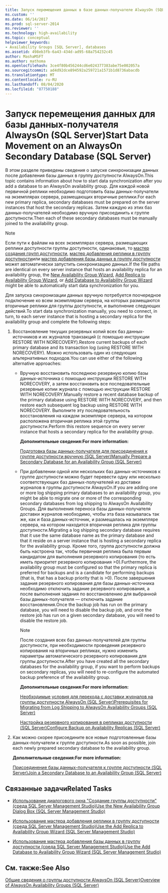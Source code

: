 ```yaml
---
title: Запуск перемещения данных в базе данных-получателе AlwaysOn (SQL Server) | Документация Майкрософт
ms.custom: ''
ms.date: 06/14/2017
ms.prod: sql-server-2014
ms.reviewer: ''
ms.technology: high-availability
ms.topic: conceptual
helpviewer_keywords:
- Availability Groups [SQL Server], databases
ms.assetid: 498eb3fb-6a43-434d-ad95-68a754232c45
author: MashaMSFT
ms.author: mathoma
ms.openlocfilehash: 3ce4f80b456244cd6e024377383abe75e002057a
ms.sourcegitcommit: ad4d92dce894592a259721a1571b1d8736abacdb
ms.translationtype: MT
ms.contentlocale: ru-RU
ms.lasthandoff: 08/04/2020
ms.locfileid: "87750188"
---
```

# <a name="start-data-movement-on-an-alwayson-secondary-database-sql-server"></a><span data-ttu-id="ae5b9-102">Запуск перемещения данных для базы данных-получателя AlwaysOn (SQL Server)</span><span class="sxs-lookup"><span data-stu-id="ae5b9-102">Start Data Movement on an AlwaysOn Secondary Database (SQL Server)</span></span>
  <span data-ttu-id="ae5b9-103">В этом разделе приведены сведения о запуске синхронизации данных после добавления базы данных в группу доступности AlwaysOn.</span><span class="sxs-lookup"><span data-stu-id="ae5b9-103">This topic contains information about how to start data synchronization after you add a database to an AlwaysOn availability group.</span></span> <span data-ttu-id="ae5b9-104">Для каждой новой первичной реплики необходимо подготовить базы данных-получатели на экземплярах сервера, размещающих вторичные реплики.</span><span class="sxs-lookup"><span data-stu-id="ae5b9-104">For each new primary replica, secondary databases must be prepared on the server instances that host the secondary replicas.</span></span> <span data-ttu-id="ae5b9-105">Затем каждую из этих баз данных-получателей необходимо вручную присоединить к группе доступности.</span><span class="sxs-lookup"><span data-stu-id="ae5b9-105">Then each of these secondary databases must be manually joined to the availability group.</span></span>  
  
> [!NOTE]  
>  <span data-ttu-id="ae5b9-106">Если пути к файлам на всех экземплярах сервера, размещающих реплики доступности группы доступности, одинаковые, то [мастер создания групп доступности](use-the-availability-group-wizard-sql-server-management-studio.md), [мастер добавления реплики в группу доступности](use-the-add-replica-to-availability-group-wizard-sql-server-management-studio.md)или [мастер добавления базы данных в группу доступности](availability-group-add-database-to-group-wizard.md) может автоматически запустить синхронизацию данных.</span><span class="sxs-lookup"><span data-stu-id="ae5b9-106">If the file paths are identical on every server instance that hosts an availability replica for an availability group, the [New Availability Group Wizard](use-the-availability-group-wizard-sql-server-management-studio.md), [Add Replica to Availability Group Wizard](use-the-add-replica-to-availability-group-wizard-sql-server-management-studio.md), or [Add Database to Availability Group Wizard](availability-group-add-database-to-group-wizard.md) might be able to automatically start data synchronization for you.</span></span>  
  
 <span data-ttu-id="ae5b9-107">Для запуска синхронизации данных вручную потребуется поочередное подключение ко всем экземплярам сервера, на которых размещаются вторичные реплики для группы доступности, и выполнение следующих действий.</span><span class="sxs-lookup"><span data-stu-id="ae5b9-107">To start data synchronization manually, you need to connect, in turn, to each server instance that is hosting a secondary replica for the availability group and complete the following steps:</span></span>  
  
1.  <span data-ttu-id="ae5b9-108">Восстановление текущих резервных копий всех баз данных-источников и их журналов транзакций (с помощью инструкции RESTORE WITH NORECOVERY).</span><span class="sxs-lookup"><span data-stu-id="ae5b9-108">Restore current backups of each primary database and its transaction log (using RESTORE WITH NORECOVERY).</span></span> <span data-ttu-id="ae5b9-109">Можно использовать один из следующих альтернативных подходов.</span><span class="sxs-lookup"><span data-stu-id="ae5b9-109">You can use either of the following alternative approaches:</span></span>  
  
    -   <span data-ttu-id="ae5b9-110">Вручную восстановить последнюю резервную копию базы данных-источника с помощью инструкции RESTORE WITH NORECOVERY, а затем восстановить все последовательные резервные копии журнала с помощью инструкции RESTORE WITH NORECOVERY.</span><span class="sxs-lookup"><span data-stu-id="ae5b9-110">Manually restore a recent database backup of the primary database using RESTORE WITH NORECOVERY, and then restore each subsequent log backup using RESTORE WITH NORECOVERY.</span></span> <span data-ttu-id="ae5b9-111">Выполните эту последовательность восстановления на каждом экземпляре сервера, на котором расположена вторичная реплика этой группы доступности.</span><span class="sxs-lookup"><span data-stu-id="ae5b9-111">Perform this restore sequence on every server instance that hosts a secondary replica for the availability group.</span></span>  
  
         <span data-ttu-id="ae5b9-112">**Дополнительные сведения:**</span><span class="sxs-lookup"><span data-stu-id="ae5b9-112">**For more information:**</span></span>  
  
         [<span data-ttu-id="ae5b9-113">Подготовка базы данных-получателя для присоединения к группе доступности вручную (SQL Server)</span><span class="sxs-lookup"><span data-stu-id="ae5b9-113">Manually Prepare a Secondary Database for an Availability Group &#40;SQL Server&#41;</span></span>](manually-prepare-a-secondary-database-for-an-availability-group-sql-server.md)  
  
    -   <span data-ttu-id="ae5b9-114">При добавлении одной или нескольких баз данных-источников к группе доступности можно будет перевести одну или несколько соответствующих баз данных-получателей из доставки журналов в группы доступности AlwaysOn.</span><span class="sxs-lookup"><span data-stu-id="ae5b9-114">If you are adding one or more log shipping primary databases to an availability group, you might be able to migrate one or more of the corresponding secondary databases from log shipping to AlwaysOn Availability Groups.</span></span> <span data-ttu-id="ae5b9-115">Для выполнения переноса базы данных-получателя доставки журналов необходимо, чтобы эта база называлась так же, как и база данных-источник, и размещалась на экземпляре сервера, на котором находится вторичная реплика для группы доступности.</span><span class="sxs-lookup"><span data-stu-id="ae5b9-115">Migrating a log shipping secondary database requires that it use the same database name as the primary database and that it reside on a server instance that is hosting a secondary replica for the availability group.</span></span> <span data-ttu-id="ae5b9-116">Кроме того, группа доступности должна быть настроена так, чтобы первичная реплика была первым кандидатом для выполнения резервного копирования (то есть иметь приоритет резервного копирования >0).</span><span class="sxs-lookup"><span data-stu-id="ae5b9-116">Furthermore, the availability group must be configured so that the primary replica is preferred for backups and is a candidate for performing backups (that is, that has a backup priority that is >0).</span></span> <span data-ttu-id="ae5b9-117">После завершения задания резервного копирования для базы данных-источника необходимо отключить задание резервного копирования, а после выполнения задания по восстановлению для выбранной базы данных-получателя — отключить задание восстановления.</span><span class="sxs-lookup"><span data-stu-id="ae5b9-117">Once the backup job has run on the primary database, you will need to disable the backup job, and once the restore job has run on a given secondary database, you will need to disable the restore job.</span></span>  
  
        > [!NOTE]  
        >  <span data-ttu-id="ae5b9-118">После создания всех баз данных-получателей для группы доступности, при необходимости проведения резервного копирования на вторичных репликах, нужно изменить параметры автоматического резервного копирования для группы доступности.</span><span class="sxs-lookup"><span data-stu-id="ae5b9-118">After you have created all the secondary databases for the availability group, if you want to perform backups on secondary replicas, you will need to re-configure the automated backup preference of the availability group.</span></span>  
  
         <span data-ttu-id="ae5b9-119">**Дополнительные сведения:**</span><span class="sxs-lookup"><span data-stu-id="ae5b9-119">**For more information:**</span></span>  
  
         [<span data-ttu-id="ae5b9-120">Необходимые условия для перехода с доставки журналов на группы доступности AlwaysOn &#40;SQL Server&#41;</span><span class="sxs-lookup"><span data-stu-id="ae5b9-120">Prerequisites for Migrating from Log Shipping to AlwaysOn Availability Groups &#40;SQL Server&#41;</span></span>](prereqs-migrating-log-shipping-to-always-on-availability-groups.md)  
  
         [<span data-ttu-id="ae5b9-121">Настройка резервного копирования в репликах доступности (SQL Server)</span><span class="sxs-lookup"><span data-stu-id="ae5b9-121">Configure Backup on Availability Replicas &#40;SQL Server&#41;</span></span>](configure-backup-on-availability-replicas-sql-server.md)  
  
2.  <span data-ttu-id="ae5b9-122">Как можно скорее присоедините все новые подготовленные базы данных-получатели к группе доступности.</span><span class="sxs-lookup"><span data-stu-id="ae5b9-122">As soon as possible, join each newly prepared secondary database to the availability group.</span></span>  
  
     <span data-ttu-id="ae5b9-123">**Дополнительные сведения:**</span><span class="sxs-lookup"><span data-stu-id="ae5b9-123">**For more information:**</span></span>  
  
     [<span data-ttu-id="ae5b9-124">Присоединение базы данных-получателя к группе доступности (SQL Server)</span><span class="sxs-lookup"><span data-stu-id="ae5b9-124">Join a Secondary Database to an Availability Group &#40;SQL Server&#41;</span></span>](join-a-secondary-database-to-an-availability-group-sql-server.md)  
  
##  <a name="related-tasks"></a><a name="LaunchWiz"></a> <span data-ttu-id="ae5b9-125">Связанные задачи</span><span class="sxs-lookup"><span data-stu-id="ae5b9-125">Related Tasks</span></span>  
  
-   [<span data-ttu-id="ae5b9-126">Использование диалогового окна "Создание группы доступности" (среда SQL Server Management Studio)</span><span class="sxs-lookup"><span data-stu-id="ae5b9-126">Use the New Availability Group Dialog Box &#40;SQL Server Management Studio&#41;</span></span>](use-the-new-availability-group-dialog-box-sql-server-management-studio.md)  
  
-   [<span data-ttu-id="ae5b9-127">Использование мастера добавления реплики в группу доступности (среда SQL Server Management Studio)</span><span class="sxs-lookup"><span data-stu-id="ae5b9-127">Use the Add Replica to Availability Group Wizard &#40;SQL Server Management Studio&#41;</span></span>](use-the-add-replica-to-availability-group-wizard-sql-server-management-studio.md)  
  
-   [<span data-ttu-id="ae5b9-128">Использование мастера добавления базы данных в группу доступности (среда SQL Server Management Studio)</span><span class="sxs-lookup"><span data-stu-id="ae5b9-128">Use the Add Database to Availability Group Wizard &#40;SQL Server Management Studio&#41;</span></span>](availability-group-add-database-to-group-wizard.md)  
  
## <a name="see-also"></a><span data-ttu-id="ae5b9-129">См. также:</span><span class="sxs-lookup"><span data-stu-id="ae5b9-129">See Also</span></span>  
 [<span data-ttu-id="ae5b9-130">Общие сведения о группы доступности AlwaysOn &#40;SQL Server&#41;</span><span class="sxs-lookup"><span data-stu-id="ae5b9-130">Overview of AlwaysOn Availability Groups &#40;SQL Server&#41;</span></span>](overview-of-always-on-availability-groups-sql-server.md)  
  
  
